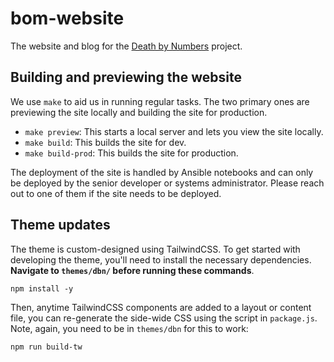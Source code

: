 # bom-website

The website and blog for the [Death by Numbers](https://deathbynumbers.org/) project.

## Building and previewing the website

We use `make` to aid us in running regular tasks. The two primary ones are previewing the site locally and building the site for production. 

- `make preview`: This starts a local server and lets you view the site locally. 
- `make build`: This builds the site for dev. 
- `make build-prod`: This builds the site for production. 

The deployment of the site is handled by Ansible notebooks and can only be deployed by the senior developer or systems administrator. Please reach out to one of them if the site needs to be deployed.

## Theme updates

The theme is custom-designed using TailwindCSS. To get started with developing the theme, you'll need to install the necessary dependencies. **Navigate to `themes/dbn/` before running these commands**.

```
npm install -y
```

Then, anytime TailwindCSS components are added to a layout or content file, you can re-generate the side-wide CSS using the script in `package.js`. Note, again, you need to be in `themes/dbn` for this to work:

```
npm run build-tw
```

